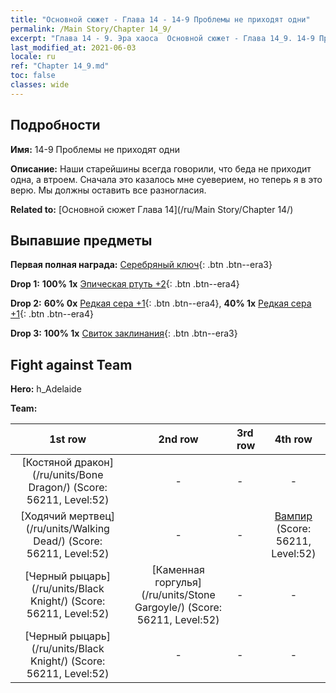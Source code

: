 ```yaml
---
title: "Основной сюжет - Глава 14 - 14-9 Проблемы не приходят одни"
permalink: /Main Story/Chapter 14_9/
excerpt: "Глава 14 - 9. Эра хаоса  Основной сюжет - Глава 14_9. 14-9 Проблемы не приходят одни"
last_modified_at: 2021-06-03
locale: ru
ref: "Chapter 14_9.md"
toc: false
classes: wide
---
```


## Подробности

 **Имя:** 14-9 Проблемы не приходят одни

 **Описание:** Наши старейшины всегда говорили, что беда не приходит одна, а втроем. Сначала это казалось мне суеверием, но теперь я в это верю. Мы должны оставить все разногласия.

 **Related to:** [Основной сюжет Глава 14](/ru/Main Story/Chapter 14/)

## Выпавшие предметы

 **Первая полная награда:** [Серебряный ключ](/ItemsRU/con_693/){: .btn .btn--era3}

 **Drop 1:** **100% 1x** [Эпическая ртуть +2](/ItemsRU/mat_49/){: .btn .btn--era4}

 **Drop 2:** **60% 0x** [Редкая сера +1](/ItemsRU/mat_43/){: .btn .btn--era4}, **40% 1x** [Редкая сера +1](/ItemsRU/mat_43/){: .btn .btn--era4}

 **Drop 3:** **100% 1x** [Свиток заклинания](/ItemsRU/con_694/){: .btn .btn--era3}


## Fight against Team
 **Hero:** h_Adelaide

 **Team:**


  | 1st row | 2nd row | 3rd row | 4th row |
  |:----:|:----:|:----|:----:|
  | [Костяной дракон](/ru/units/Bone Dragon/) (Score: 56211, Level:52)  | - | - | - |
  | [Ходячий мертвец](/ru/units/Walking Dead/) (Score: 56211, Level:52)  | - | - | [Вампир](/ru/units/Vampire/) (Score: 56211, Level:52)  |
  | [Черный рыцарь](/ru/units/Black Knight/) (Score: 56211, Level:52)  | [Каменная горгулья](/ru/units/Stone Gargoyle/) (Score: 56211, Level:52)  | - | - |
  | [Черный рыцарь](/ru/units/Black Knight/) (Score: 56211, Level:52)  | - | - | - |


